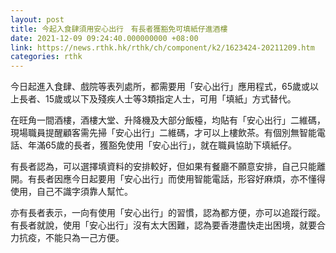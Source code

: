 ```yaml
---
layout: post
title: 今起入食肆須用安心出行　有長者獲豁免可填紙仔進酒樓
date: 2021-12-09 09:24:40.000000000 +08:00
link: https://news.rthk.hk/rthk/ch/component/k2/1623424-20211209.htm
categories: rthk
---
```


今日起進入食肆、戲院等表列處所，都需要用「安心出行」應用程式，65歲或以上長者、15歲或以下及殘疾人士等3類指定人士，可用「填紙」方式替代。

在旺角一間酒樓，酒樓大堂、升降機及大部分飯檯，均貼有「安心出行」二維碼，現場職員提醒顧客需先掃「安心出行」二維碼，才可以上樓飲茶。有個別無智能電話、年滿65歲的長者，獲豁免使用「安心出行」，就在職員協助下填紙仔。

有長者認為，可以選擇填資料的安排較好，但如果有餐廳不願意安排，自己只能離開。有長者因應今日起要用「安心出行」而使用智能電話，形容好麻煩，亦不懂得使用，自己不識字須靠人幫忙。

亦有長者表示，一向有使用「安心出行」的習慣，認為都方便，亦可以追蹤行蹤。有長者就說，使用「安心出行」沒有太大困難，認為要香港盡快走出困境，就要合力抗疫，不能只為一己方便。
